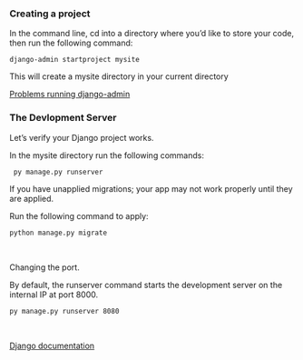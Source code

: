 ### Creating a project

In the command line, cd into a directory where you’d like to store your code, then run the following command:

```
django-admin startproject mysite 
```

This will create a mysite directory in your current directory

[Problems running django-admin](https://docs.djangoproject.com/en/4.0/faq/troubleshooting/#troubleshooting-django-admin)

### The Devlopment Server

Let’s verify your Django project works.

In the mysite directory run the following commands:

```
 py manage.py runserver
```

If you have unapplied migrations; your app may not work properly until they are applied.

Run the following command to apply:

```
python manage.py migrate
```
&nbsp; 

Changing the port.  

By default, the runserver command starts the development server on the internal IP at port 8000.  

```
py manage.py runserver 8080
```

&nbsp;  

[Django documentation](https://docs.djangoproject.com/en/4.0/intro/tutorial01/)

